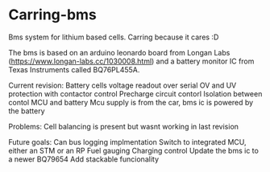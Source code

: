 # Carring-bms
Bms system for lithium based cells. Carring because it cares :D

The bms is based on an arduino leonardo board from Longan Labs (https://www.longan-labs.cc/1030008.html) and a battery monitor IC from Texas Instruments called BQ76PL455A.

Current revision:
  Battery cells voltage readout over serial
  OV and UV protection with contactor control
  Precharge circuit contorl
  Isolation between contol MCU and battery 
  Mcu supply is from the car, bms ic is powered by the battery 
  
Problems:
  Cell balancing is present but wasnt working in last revision
  


Future goals:
  Can bus logging implmentation
  Switch to integrated MCU, either an STM or an RP
  Fuel gauging
  Charging control
  Update the bms ic to a newer BQ79654
  Add stackable funcionality
  
  
  



